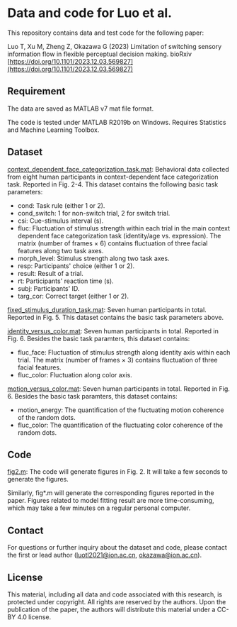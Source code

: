 # Data and code for Luo et al.

This repository contains data and test code for the following paper:

Luo T, Xu M, Zheng Z, Okazawa G (2023) Limitation of switching sensory information flow in flexible perceptual decision making.  bioRxiv 
[https://doi.org/10.1101/2023.12.03.569827](https://doi.org/10.1101/2023.12.03.569827)

## Requirement

The data are saved as MATLAB v7 mat file format.

The code is tested under MATLAB R2019b on Windows. Requires Statistics and Machine Learning Toolbox.

## Dataset

[context_dependent_face_categorization_task.mat](./data/preproc/context_dependent_face_categorization_task.mat): Behavioral data collected from eight human participants in context-dependent face categorization task. Reported in Fig. 2-4. This dataset contains the following basic task parameters:

* cond: Task rule (either 1 or 2).
* cond_switch: 1 for non-switch trial, 2 for switch trial.
* csi: Cue-stimulus interval (s).
* fluc: Fluctuation of stimulus strength within each trial in the main context dependent face categorization task (identity/age vs. expression). The matrix (number of frames $\times$ 6) contains fluctuation of three facial features along two task axes.
* morph_level: Stimulus strength along two task axes.
* resp: Participants' choice (either 1 or 2).
* result: Result of a trial.
* rt: Participants' reaction time (s).
* subj: Participants' ID.
* targ_cor: Correct target (either 1 or 2).

[fixed_stimulus_duration_task.mat](./data/preproc/fixed_stimulus_duration_task.mat): Seven human participants in total. Reported in Fig. 5. This dataset contains the basic task parameters above.

[identity_versus_color.mat](./data/preproc/identity_versus_color.mat): Seven human participants in total. Reported in Fig. 6. Besides the basic task paramters, this dataset contains:

* fluc_face: Fluctuation of stimulus strength along identity axis within each trial. The matrix (number of frames $\times$ 3) contains fluctuation of three facial features.
* fluc_color: Fluctuation along color axis.

[motion_versus_color.mat](./data/preproc/motion_versus_color.mat): Seven human participants in total. Reported in Fig. 6. Besides the basic task paramters, this dataset contains:

* motion_energy: The quantification of the fluctuating motion coherence of the random dots.
* fluc_color: The quantification of the fluctuating color coherence of the random dots.


## Code

[fig2.m](./fig2.mat): The code will generate figures in Fig. 2. It will take a few seconds to generate the figures.

Similarly, fig*.m will generate the corresponding figures reported in the paper. Figures related to model fitting result are more time-consuming, which may take a few minutes on a regular personal computer.


## Contact

For questions or further inquiry about the dataset and code, please contact the first or lead author (luotl2021@ion.ac.cn, okazawa@ion.ac.cn).

## License

This material, including all data and code associated with this research, is protected under copyright. All rights are reserved by the authors. Upon the publication of the paper, the authors will distribute this material under a CC-BY 4.0 license.
